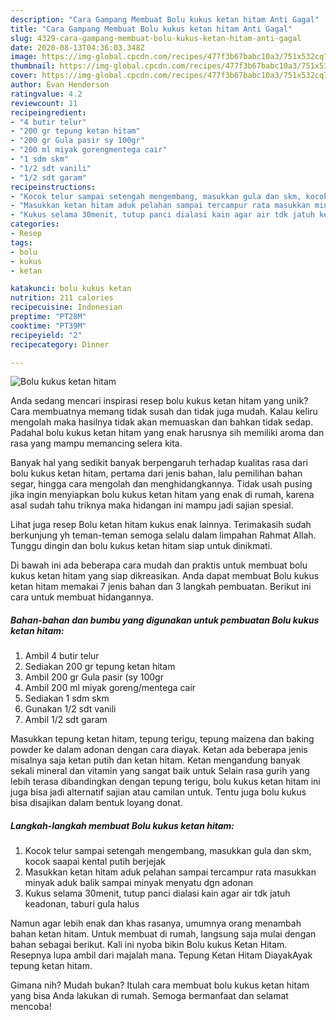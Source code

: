 ```yaml
---
description: "Cara Gampang Membuat Bolu kukus ketan hitam Anti Gagal"
title: "Cara Gampang Membuat Bolu kukus ketan hitam Anti Gagal"
slug: 4329-cara-gampang-membuat-bolu-kukus-ketan-hitam-anti-gagal
date: 2020-08-13T04:36:03.348Z
image: https://img-global.cpcdn.com/recipes/477f3b67babc10a3/751x532cq70/bolu-kukus-ketan-hitam-foto-resep-utama.jpg
thumbnail: https://img-global.cpcdn.com/recipes/477f3b67babc10a3/751x532cq70/bolu-kukus-ketan-hitam-foto-resep-utama.jpg
cover: https://img-global.cpcdn.com/recipes/477f3b67babc10a3/751x532cq70/bolu-kukus-ketan-hitam-foto-resep-utama.jpg
author: Evan Henderson
ratingvalue: 4.2
reviewcount: 11
recipeingredient:
- "4 butir telur"
- "200 gr tepung ketan hitam"
- "200 gr Gula pasir sy 100gr"
- "200 ml miyak gorengmentega cair"
- "1 sdm skm"
- "1/2 sdt vanili"
- "1/2 sdt garam"
recipeinstructions:
- "Kocok telur sampai setengah mengembang, masukkan gula dan skm, kocok saapai kental putih berjejak"
- "Masukkan ketan hitam aduk pelahan sampai tercampur rata masukkan minyak aduk balik sampai minyak menyatu dgn adonan"
- "Kukus selama 30menit, tutup panci dialasi kain agar air tdk jatuh keadonan, taburi gula halus"
categories:
- Resep
tags:
- bolu
- kukus
- ketan

katakunci: bolu kukus ketan 
nutrition: 211 calories
recipecuisine: Indonesian
preptime: "PT28M"
cooktime: "PT39M"
recipeyield: "2"
recipecategory: Dinner

---
```



![Bolu kukus ketan hitam](https://img-global.cpcdn.com/recipes/477f3b67babc10a3/751x532cq70/bolu-kukus-ketan-hitam-foto-resep-utama.jpg)

Anda sedang mencari inspirasi resep bolu kukus ketan hitam yang unik? Cara membuatnya memang tidak susah dan tidak juga mudah. Kalau keliru mengolah maka hasilnya tidak akan memuaskan dan bahkan tidak sedap. Padahal bolu kukus ketan hitam yang enak harusnya sih memiliki aroma dan rasa yang mampu memancing selera kita.

Banyak hal yang sedikit banyak berpengaruh terhadap kualitas rasa dari bolu kukus ketan hitam, pertama dari jenis bahan, lalu pemilihan bahan segar, hingga cara mengolah dan menghidangkannya. Tidak usah pusing jika ingin menyiapkan bolu kukus ketan hitam yang enak di rumah, karena asal sudah tahu triknya maka hidangan ini mampu jadi sajian spesial.

Lihat juga resep Bolu ketan hitam kukus enak lainnya. Terimakasih sudah berkunjung yh teman-teman semoga selalu dalam limpahan Rahmat Allah. Tunggu dingin dan bolu kukus ketan hitam siap untuk dinikmati.


Di bawah ini ada beberapa cara mudah dan praktis untuk membuat bolu kukus ketan hitam yang siap dikreasikan. Anda dapat membuat Bolu kukus ketan hitam memakai 7 jenis bahan dan 3 langkah pembuatan. Berikut ini cara untuk membuat hidangannya.

<!--inarticleads1-->

##### Bahan-bahan dan bumbu yang digunakan untuk pembuatan Bolu kukus ketan hitam:

1. Ambil 4 butir telur
1. Sediakan 200 gr tepung ketan hitam
1. Ambil 200 gr Gula pasir (sy 100gr
1. Ambil 200 ml miyak goreng/mentega cair
1. Sediakan 1 sdm skm
1. Gunakan 1/2 sdt vanili
1. Ambil 1/2 sdt garam


Masukkan tepung ketan hitam, tepung terigu, tepung maizena dan baking powder ke dalam adonan dengan cara diayak. Ketan ada beberapa jenis misalnya saja ketan putih dan ketan hitam. Ketan mengandung banyak sekali mineral dan vitamin yang sangat baik untuk Selain rasa gurih yang lebih terasa dibandingkan dengan tepung terigu, bolu kukus ketan hitam ini juga bisa jadi alternatif sajian atau camilan untuk. Tentu juga bolu kukus bisa disajikan dalam bentuk loyang donat. 

<!--inarticleads2-->

##### Langkah-langkah membuat Bolu kukus ketan hitam:

1. Kocok telur sampai setengah mengembang, masukkan gula dan skm, kocok saapai kental putih berjejak
1. Masukkan ketan hitam aduk pelahan sampai tercampur rata masukkan minyak aduk balik sampai minyak menyatu dgn adonan
1. Kukus selama 30menit, tutup panci dialasi kain agar air tdk jatuh keadonan, taburi gula halus


Namun agar lebih enak dan khas rasanya, umumnya orang menambah bahan ketan hitam. Untuk membuat di rumah, langsung saja mulai dengan bahan sebagai berikut. Kali ini nyoba bikin Bolu kukus Ketan Hitam. Resepnya lupa ambil dari majalah mana. Tepung Ketan Hitam DiayakAyak tepung ketan hitam. 

Gimana nih? Mudah bukan? Itulah cara membuat bolu kukus ketan hitam yang bisa Anda lakukan di rumah. Semoga bermanfaat dan selamat mencoba!
